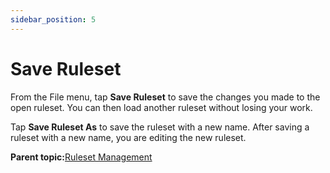 ```yaml
---
sidebar_position: 5
---
```


# Save Ruleset

From the File menu, tap **Save Ruleset** to save the changes you made to the open ruleset. You can then load another ruleset without losing your work.

Tap **Save Ruleset As** to save the ruleset with a new name. After saving a ruleset with a new name, you are editing the new ruleset.

**Parent topic:**[Ruleset Management](../RuleEngine/RulesetManagement.md)

